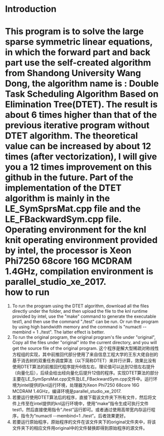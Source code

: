 **Introduction**
==========================  
  This program is to solve the large sparse symmetric linear equations, in which the forward part and back part use the self-created algorithm from Shandong University Wang Dong, the algorithm name is : Double Task Scheduling Algorithm Based on Elimination Tree(DTET). The result is about 6 times higher than that of the previous iterative program without DTET algorithm. The theoretical value can be increased by about 12 times (after vectorization), I will give you a 12 times improvement on this github in the future. Part of the implementation of the DTET algorithm is mainly in the LE_SymSprsMat.cpp file and the LE_FBackwardSym.cpp file. Operating environment for the knl knit operating environment provided by intel, the processor is Xeon Phi7250 68core 16G MCDRAM 1.4GHz, compilation environment is parallel_studio_xe_2017.  
**how to run**
========================  
1. To run the program using the DTET algorithm, download all the files directly under the folder, and then upload the file to the knl runtime provided by intel, use the "make" command to generate the executable test1, and then use the command "./test" can be run. Or run the program by using high bandwidth memory and the command is "numactl --membind = 1 ./test". The latter effect is better.
2. To run the original program, the original program's file under "original", Copy all the files under "original" into the current directory, and you will get the source file of the original program.
这个程序是解大型稀疏对称线性方程组的实现，其中前推回代部分使用了来自信息工程大学的王东大佬自创的基于消去树的双重任务调度算法（以下简称DTET）来并行计算，效果比没有使用DTET算法的前推回代程序提升6倍左右，理论值可以达到12倍左右提升（向量化后），后续会给出经向量化后提升12倍的程序。实现DTET算法的部分主要在LE_SymSprsMat.cpp文件及LE_FBackwardSym.cpp文件中。运行环境为intel提供的knl运行环境，处理器为Xeon Phi7250 68core 16G MCDRAM 1.4GHz，编译环境是parallel_studio_xe_2017.
1. 若要运行使用DTET算法后的程序，直接下载该文件夹下所有文件，然后将文件上传至在intel提供的knl运行环境中，使用“make”指令生成可执行文件test1，然后直接使用指令“./test”运行即可。或者通过使用高带宽内存运行程序，指令为“numactl --membind=1 ./test”。后者效果更好。
2. 若要运行原始程序，原始程序的文件在该文件夹下的original文件夹中，将该文件夹下的相应文件用original中的文件替换即得到原始程序的源文件。


